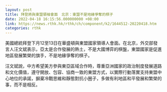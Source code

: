 ```yaml
---
layout: post
title: 拜登將與東盟領袖會面　北京：東盟不是地緣爭奪的棋子
date: 2022-04-18 16:15:56.000000000 +08:00
link: https://news.rthk.hk/rthk/ch/component/k2/1644512-20220418.htm
categories: rthk
---
```


美國總統拜登下月12至13日在華盛頓與東盟國家領導人會面。在北京，外交部發言人汪文斌表示，亞太是合作發展的熱土，不是大國博弈的棋盤，東盟國家是促進地區發展繁榮的旗手，不是地緣爭奪的棋子。

汪文斌說，中方希望美方參與東亞區域合作時，尊重亞洲國家的政治制度發展道路和文化價值，遵守開放、包容、協商一致的東盟方式，以實際行動落實支持東盟中心地位的承諾，摒棄冷戰思維和靜態對抗小圈子，多做有利地區和平發展和繁榮的事，而不是相反。
